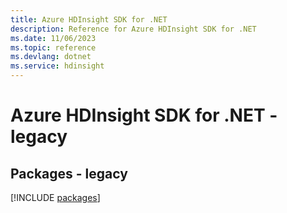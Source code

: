 ```yaml
---
title: Azure HDInsight SDK for .NET
description: Reference for Azure HDInsight SDK for .NET
ms.date: 11/06/2023
ms.topic: reference
ms.devlang: dotnet
ms.service: hdinsight
---
```

# Azure HDInsight SDK for .NET - legacy
## Packages - legacy
[!INCLUDE [packages](hdinsight-index.md)]